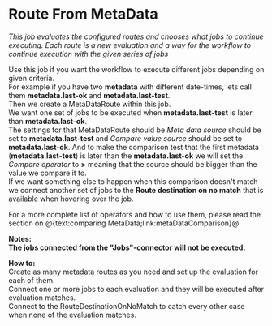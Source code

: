 # Route From MetaData   #

*This job evaluates the configured routes and chooses what jobs to continue executing. Each route is a new
evaluation and a way for the workflow to continue execution with the given series of jobs*

Use this job if you want the workflow to execute different jobs depending on given criteria.  
For example if you have two **metadata** with different date-times, lets call them **metadata.last-ok** and **metadata.last-test**.   
Then we create a MetaDataRoute within this job.   
We want one set of jobs to be executed when **metadata.last-test** is later than **metadata.last-ok**.  
The settings for that MetaDataRoute should be *Meta data source* should be set to **metadata.last-test** and *Compare value source* should be set to **metadata.last-ok**. And to make the comparison test that the first metadata (**metadata.last-test**) is later than the **metadata.last-ok** we will set the *Compare operator* to **>** meaning that the source should be bigger than the value we compare it to.    
If we want something else to happen when this comparison doesn't match we connect another set of jobs to the **Route destination on no match** that is available when hovering over the job.  


For a more complete list of operators and how to use them, please read the section on @{text:comparing MetaData;link:metaDataComparison}@



**Notes:   
The jobs connected from the "Jobs"-connector will not be executed.**

**How to:**  
Create as many metadata routes as you need and set up the evaluation for each of them.  
Connect one or more jobs to each evaluation and they will be executed after evaluation matches.  
Connect to the RouteDestinationOnNoMatch to catch every other case when none of the
evaluation matches.  
